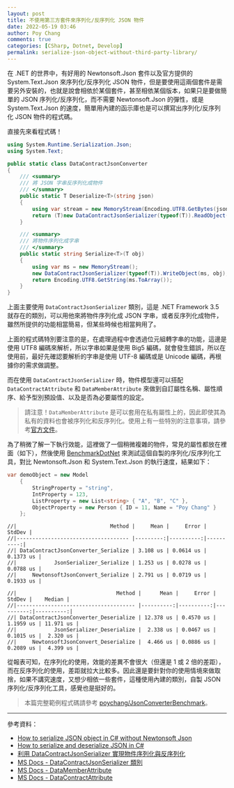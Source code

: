 ```yaml
---
layout: post
title: 不使用第三方套件來序列化/反序列化 JSON 物件
date: 2022-05-19 03:46
author: Poy Chang
comments: true
categories: [CSharp, Dotnet, Develop]
permalink: serialize-json-object-without-third-party-library/
---
```


在 .NET 的世界中，有好用的 Newtonsoft.Json 套件以及官方提供的 System.Text.Json 來序列化/反序列化 JSON 物件，但是要使用這兩個套件是需要另外安裝的，也就是說會相依於某個套件，甚至相依某個版本，如果只是要做簡單的 JSON 序列化/反序列化，而不需要 Newtonsoft.Json 的彈性，或是 System.Text.Json 的速度，簡單用內建的函示庫也是可以撰寫出序列化/反序列化 JSON 物件的程式碼。

直接先來看程式碼！

```csharp
using System.Runtime.Serialization.Json;
using System.Text;

public static class DataContractJsonConverter
{
    /// <summary>
    /// 將 JSON 字串反序列化成物件
    /// </summary>
    public static T Deserialize<T>(string json)
    {
        using var stream = new MemoryStream(Encoding.UTF8.GetBytes(json));
        return (T)new DataContractJsonSerializer(typeof(T)).ReadObject(stream)!;
    }

    /// <summary>
    /// 將物件序列化成字串
    /// </summary>
    public static string Serialize<T>(T obj)
    {
        using var ms = new MemoryStream();
        new DataContractJsonSerializer(typeof(T)).WriteObject(ms, obj);
        return Encoding.UTF8.GetString(ms.ToArray());
    }
}
```

上面主要使用 `DataContractJsonSerializer` 類別，這是 .NET Framework 3.5 就存在的類別，可以用他來將物件序列化成 JSON 字串，或者反序列化成物件，雖然所提供的功能相當簡易，但某些時候也相當夠用了。

上面的程式碼特別要注意的是，在處理過程中會透過位元組轉字串的功能，這邊是使用 UTF8 編碼來解析，所以字串如果是使用 Big5 編碼，就會發生錯誤，所以在使用前，最好先確認要解析的字串是使用 UTF-8 編碼或是 Unicode 編碼，再根據你的需求做調整。

而在使用 `DataContractJsonSerializer` 時，物件模型還可以搭配 `DataContractAttribute` 和 `DataMemberAttribute` 來做到自訂屬性名稱、屬性順序、給予型別預設值、以及是否為必要屬性的設定。

>請注意！`DataMemberAttribute` 是可以套用在私有屬性上的，因此即使其為私有的資料也會被序列化和反序列化。使用上有一些特別的注意事項，請參考[官方文件](https://docs.microsoft.com/zh-tw/dotnet/api/system.runtime.serialization.datamemberattribute?WT.mc_id=DT-MVP-5003022)。

為了稍微了解一下執行效能，這裡做了一個稍微複雜的物件，常見的屬性都放在裡面（如下），然後使用 [BenchmarkDotNet](https://benchmarkdotnet.org/articles/overview.html) 來測試這個自製的序列化/反序列化工具，對比 Newtonsoft.Json 和 System.Text.Json 的執行速度，結果如下：

```csharp
var demoObject = new Model
    {
        StringProperty = "string",
        IntProperty = 123,
        ListProperty = new List<string> { "A", "B", "C" },
        ObjectProperty = new Person { ID = 11, Name = "Poy Chang" }
    };
```

```
//|                              Method |     Mean |     Error |    StdDev |
//|------------------------------------ |---------:|----------:|----------:|
//| DataContractJsonConverter_Serialize | 3.108 us | 0.0614 us | 0.1373 us |
//|            JsonSerializer_Serialize | 1.253 us | 0.0278 us | 0.0788 us |
//|     NewtonsoftJsonConvert_Serialize | 2.791 us | 0.0719 us | 0.1933 us |
```

```
//|                                Method |      Mean |     Error |    StdDev |    Median |
//|-------------------------------------- |----------:|----------:|----------:|----------:|
//| DataContractJsonConverter_Deserialize | 12.378 us | 0.4570 us | 1.1959 us | 11.971 us |
//|            JsonSerializer_Deserialize |  2.338 us | 0.0467 us | 0.1015 us |  2.320 us |
//|     NewtonsoftJsonConvert_Deserialize |  4.466 us | 0.0886 us | 0.2089 us |  4.399 us |
```

從報表可知，在序列化的使用，效能的差異不會很大（但還是 1 或 2 倍的差距），而在反序列化的使用，差距就拉大比較多。因此還是要針對你的使用情境來做取捨，如果不講究速度，又想少相依一些套件，這種使用內建的類別，自製 JSON 序列化/反序列化工具，感覺也是挺好的。

>本篇完整範例程式碼請參考 [poychang/JsonConverterBenchmark](https://github.com/poychang/JsonConverterBenchmark)。

----------

參考資料：

* [How to serialize JSON object in C# without Newtonsoft Json](https://anduin.aiursoft.com/post/2020/10/13/how-to-serialize-json-object-in-c-without-newtonsoft-json)
* [How to serialize and deserialize JSON in C#](https://www.c-sharpcorner.com/article/json-serialization-and-deserialization-in-c-sharp/)
* [利用 DataContractJsonSerializer 實現物件序列化與反序列化](https://www.huanlintalk.com/2009/12/datacontractjsonserializer.html)
* [MS Docs - DataContractJsonSerializer 類別](https://docs.microsoft.com/zh-tw/dotnet/api/system.runtime.serialization.json.datacontractjsonserializer?WT.mc_id=DT-MVP-5003022)
* [MS Docs - DataMemberAttribute](https://docs.microsoft.com/zh-tw/dotnet/api/system.runtime.serialization.datamemberattribute?WT.mc_id=DT-MVP-5003022)
* [MS Docs - DataContractAttribute](https://docs.microsoft.com/zh-tw/dotnet/api/system.runtime.serialization.datacontractattribute?WT.mc_id=DT-MVP-5003022)
